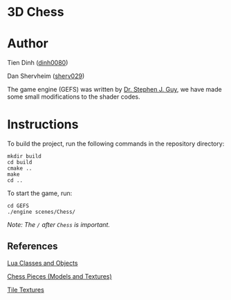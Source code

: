 # 3D Chess

# Author

Tien Dinh ([dinh0080](mailto:dinh0080@umn.edu))

Dan Shervheim ([sherv029](mailto:sherv029@umn.edu))

The game engine (GEFS) was written by [Dr. Stephen J. Guy](https://www-users.cs.umn.edu/~sjguy/), we have made some small modifications to the shader codes.

# Instructions

To build the project, run the following commands in the repository directory:
```shell
mkdir build
cd build
cmake ..
make
cd ..
```

To start the game, run:
```shell
cd GEFS
./engine scenes/Chess/
```

*Note: The `/` after `Chess` is important.*

## References

[Lua Classes and Objects](http://howtomakeanrpg.com/a/classes-in-lua.html)

[Chess Pieces (Models and Textures)](https://sketchfab.com/3d-models/test-chess-pieces-wood-damaged-945e154742c6435ea010d67e1d20f474)

[Tile Textures](https://cc0textures.com/)
